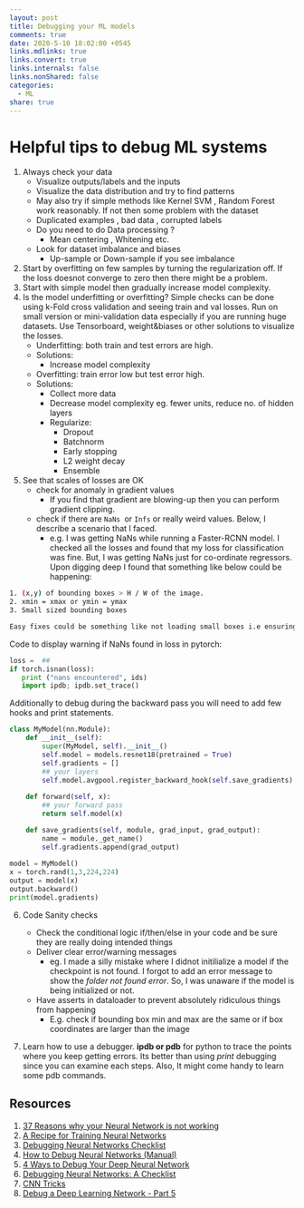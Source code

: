 ```yaml
---
layout: post
title: Debugging your ML models
comments: true
date: 2020-5-10 18:02:00 +0545
links.mdlinks: true
links.convert: true
links.internals: false
links.nonShared: false
categories:
  - ML
share: true
---
```

# Helpful tips to debug ML systems

1. Always check your data
	- Visualize outputs/labels  and the  inputs
	- Visualize the data distribution and try to find patterns
	- May also try if simple methods like  Kernel SVM , Random Forest work reasonably. If not then some problem with the dataset
	- Duplicated examples , bad data , corrupted labels
	- Do you need to do Data processing ?
		- Mean centering , Whitening etc.
	- Look for dataset imbalance and biases
		- Up-sample or Down-sample if you see imbalance
2. Start by overfitting on few samples by turning the regularization off. If the loss doesnot converge to zero then there  might be a problem.
3.  Start with simple model then gradually increase model complexity.
4. Is the model underfitting or overfitting?  Simple checks can be done using k-Fold cross validation and seeing train and val losses. Run on small version or mini-validation data especially if you are running huge datasets. Use Tensorboard, weight&biases or other solutions to visualize the  losses.
	- Underfitting: both train and test errors are high.
	- Solutions:
		- Increase model complexity
	- Overfitting: train error low but test error high.
	- Solutions:
		 - Collect more data
		 - Decrease model complexity eg. fewer units, reduce no. of  hidden layers
		 - Regularize:
			- Dropout 
			- Batchnorm 
			- Early stopping 
			- L2 weight decay
			- Ensemble
5. See that scales of losses are OK
   - check for anomaly in gradient values
     -  If you find that gradient are blowing-up then you can perform gradient clipping.
   - check if there are `NaNs `or `Infs` or really weird values. Below, I describe a scenario that I faced.
	   - e.g. I was getting  NaNs  while running a Faster-RCNN model. I checked all the losses and found that my loss for classification was fine. But, I was getting NaNs just for co-ordinate regressors. Upon digging deep I found that  something like below could be happening:

```bash
1. (x,y) of bounding boxes > H / W of the image. 
2. xmin = xmax or ymin = ymax
3. Small sized bounding boxes

Easy fixes could be something like not loading small boxes i.e ensuring |xmax -xmin| >= 10 in your dataloader. 
```

Code to display warning if NaNs found in loss in pytorch:
```python
loss =  ##
if torch.isnan(loss):
   print ("nans encountered", ids)
   import ipdb; ipdb.set_trace()
```

Additionally to debug during  the backward pass you will need to add few hooks and print statements.

```python
class MyModel(nn.Module):
	def __init__(self):
		super(MyModel, self).__init__()
		self.model = models.resnet18(pretrained = True)
		self.gradients = []
		## your layers
		self.model.avgpool.register_backward_hook(self.save_gradients)
		
	def forward(self, x):
		## your forward pass
		return self.model(x)

	def save_gradients(self, module, grad_input, grad_output):
		name = module._get_name()
		self.gradients.append(grad_output)
		
model = MyModel()
x = torch.rand(1,3,224,224)
output = model(x)
output.backward()
print(model.gradients)
```


6. Code Sanity checks 
	- Check the conditional logic if/then/else in your code  and be sure they are really doing intended things
	- Deliver clear error/warning messages 
		- eg. I made a silly mistake where I didnot initilialize a model if the checkpoint is not found. I forgot to add an error message to show the  *folder not found  error*. So, I was unaware if the model is being initialized or not.
	- Have asserts in dataloader to prevent  absolutely ridiculous things from happening
		- E.g. check if bounding box min and max are the same or if  box coordinates are larger than the  image
  
7. Learn how to use a debugger.  **ipdb or pdb**  for python to trace the points where you keep getting errors. Its better than using *print* debugging since you can examine each steps. Also, It might come handy to learn some pdb commands.


##  Resources

1. [37 Reasons why your Neural Network is not working](https://blog.slavv.com/37-reasons-why-your-neural-network-is-not-working-4020854bd607)
2. [A Recipe for Training Neural Networks](http://karpathy.github.io/2019/04/25/recipe/)
3. [Debugging Neural Networks Checklist](https://sebastianraschka.com/faq/docs/nnet-debugging-checklist.html)
4. [How to Debug Neural Networks (Manual)](https://medium.com/machine-learning-world/how-to-debug-neural-networks-manual-dc2a200f10f2)
5. [4 Ways to Debug Your Deep Neural Network](https://blog.cardiogr.am/4-ways-to-debug-your-deep-neural-network-e5edb14a12d7)
6. [Debugging Neural Networks: A Checklist](https://www.semantics3.com/blog/debugging-neural-networks-a-checklist-ca52e11151ec/#inputs)
7. [CNN Tricks](http://210.28.132.67/weixs/project/CNNTricks/CNNTricks.html)
8. [Debug a Deep Learning Network - Part 5](https://medium.com/@jonathan_hui/debug-a-deep-learning-network-part-5-1123c20f960d)
